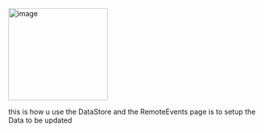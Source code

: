 <img width="197" height="184" alt="image" src="https://github.com/user-attachments/assets/289f3840-b901-49a2-8884-29a1c86156fc" />

this is how u use the DataStore and the RemoteEvents page is to setup the Data to be updated
